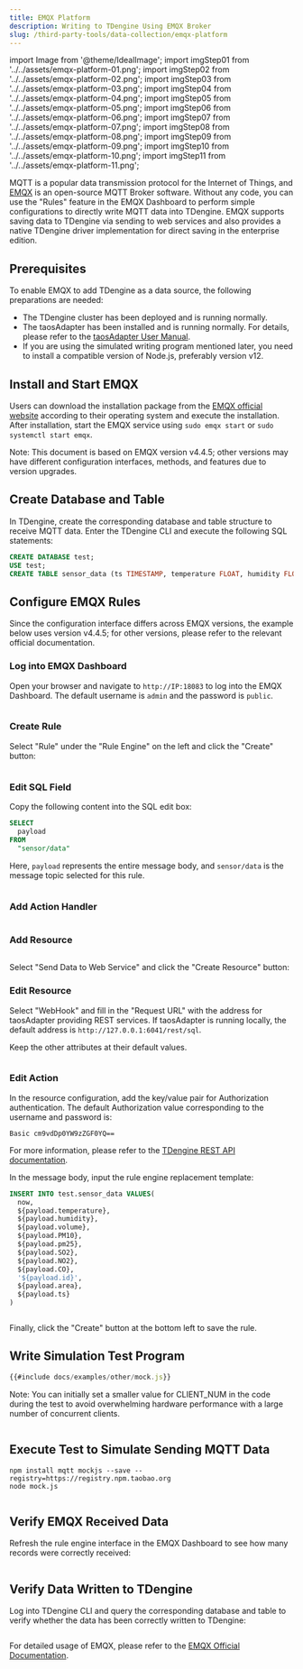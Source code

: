 ```yaml
---
title: EMQX Platform
description: Writing to TDengine Using EMQX Broker
slug: /third-party-tools/data-collection/emqx-platform
---
```


import Image from '@theme/IdealImage';
import imgStep01 from '../../assets/emqx-platform-01.png';
import imgStep02 from '../../assets/emqx-platform-02.png';
import imgStep03 from '../../assets/emqx-platform-03.png';
import imgStep04 from '../../assets/emqx-platform-04.png';
import imgStep05 from '../../assets/emqx-platform-05.png';
import imgStep06 from '../../assets/emqx-platform-06.png';
import imgStep07 from '../../assets/emqx-platform-07.png';
import imgStep08 from '../../assets/emqx-platform-08.png';
import imgStep09 from '../../assets/emqx-platform-09.png';
import imgStep10 from '../../assets/emqx-platform-10.png';
import imgStep11 from '../../assets/emqx-platform-11.png';

MQTT is a popular data transmission protocol for the Internet of Things, and [EMQX](https://github.com/emqx/emqx) is an open-source MQTT Broker software. Without any code, you can use the "Rules" feature in the EMQX Dashboard to perform simple configurations to directly write MQTT data into TDengine. EMQX supports saving data to TDengine via sending to web services and also provides a native TDengine driver implementation for direct saving in the enterprise edition.

## Prerequisites

To enable EMQX to add TDengine as a data source, the following preparations are needed:

- The TDengine cluster has been deployed and is running normally.
- The taosAdapter has been installed and is running normally. For details, please refer to the [taosAdapter User Manual](../../../tdengine-reference/components/taosadapter/).
- If you are using the simulated writing program mentioned later, you need to install a compatible version of Node.js, preferably version v12.

## Install and Start EMQX

Users can download the installation package from the [EMQX official website](https://www.emqx.com/en/downloads-and-install/broker) according to their operating system and execute the installation. After installation, start the EMQX service using `sudo emqx start` or `sudo systemctl start emqx`.

Note: This document is based on EMQX version v4.4.5; other versions may have different configuration interfaces, methods, and features due to version upgrades.

## Create Database and Table

In TDengine, create the corresponding database and table structure to receive MQTT data. Enter the TDengine CLI and execute the following SQL statements:

```sql
CREATE DATABASE test;
USE test;
CREATE TABLE sensor_data (ts TIMESTAMP, temperature FLOAT, humidity FLOAT, volume FLOAT, pm10 FLOAT, pm25 FLOAT, so2 FLOAT, no2 FLOAT, co FLOAT, sensor_id NCHAR(255), area TINYINT, coll_time TIMESTAMP);
```

## Configure EMQX Rules

Since the configuration interface differs across EMQX versions, the example below uses version v4.4.5; for other versions, please refer to the relevant official documentation.

### Log into EMQX Dashboard

Open your browser and navigate to `http://IP:18083` to log into the EMQX Dashboard. The default username is `admin` and the password is `public`.

<figure>
<Image img={imgStep01} alt=""/>
</figure>

### Create Rule

Select "Rule" under the "Rule Engine" on the left and click the "Create" button:

<figure>
<Image img={imgStep02} alt=""/>
</figure>

### Edit SQL Field

Copy the following content into the SQL edit box:

```sql
SELECT
  payload
FROM
  "sensor/data"
```

Here, `payload` represents the entire message body, and `sensor/data` is the message topic selected for this rule.

<figure>
<Image img={imgStep03} alt=""/>
</figure>

### Add Action Handler

<figure>
<Image img={imgStep04} alt=""/>
</figure>

### Add Resource

<figure>
<Image img={imgStep05} alt=""/>
</figure>

Select "Send Data to Web Service" and click the "Create Resource" button:

### Edit Resource

Select "WebHook" and fill in the "Request URL" with the address for taosAdapter providing REST services. If taosAdapter is running locally, the default address is `http://127.0.0.1:6041/rest/sql`.

Keep the other attributes at their default values.

<figure>
<Image img={imgStep06} alt=""/>
</figure>

### Edit Action

In the resource configuration, add the key/value pair for Authorization authentication. The default Authorization value corresponding to the username and password is:

```text
Basic cm9vdDp0YW9zZGF0YQ==
```

For more information, please refer to the [TDengine REST API documentation](../../../tdengine-reference/client-libraries/rest-api/).

In the message body, input the rule engine replacement template:

```sql
INSERT INTO test.sensor_data VALUES(
  now,
  ${payload.temperature},
  ${payload.humidity},
  ${payload.volume},
  ${payload.PM10},
  ${payload.pm25},
  ${payload.SO2},
  ${payload.NO2},
  ${payload.CO},
  '${payload.id}',
  ${payload.area},
  ${payload.ts}
)
```

<figure>
<Image img={imgStep07} alt=""/>
</figure>

Finally, click the "Create" button at the bottom left to save the rule.

## Write Simulation Test Program

```javascript
{{#include docs/examples/other/mock.js}}
```

Note: You can initially set a smaller value for CLIENT_NUM in the code during the test to avoid overwhelming hardware performance with a large number of concurrent clients.

<figure>
<Image img={imgStep08} alt=""/>
</figure>

## Execute Test to Simulate Sending MQTT Data

```shell
npm install mqtt mockjs --save --registry=https://registry.npm.taobao.org
node mock.js
```

<figure>
<Image img={imgStep09} alt=""/>
</figure>

## Verify EMQX Received Data

Refresh the rule engine interface in the EMQX Dashboard to see how many records were correctly received:

<figure>
<Image img={imgStep10} alt=""/>
</figure>

## Verify Data Written to TDengine

Log into TDengine CLI and query the corresponding database and table to verify whether the data has been correctly written to TDengine:

<figure>
<Image img={imgStep11} alt=""/>
</figure>

For detailed usage of EMQX, please refer to the [EMQX Official Documentation](https://docs.emqx.com/en/emqx/latest/data-integration/rules.html#rule-engine).
